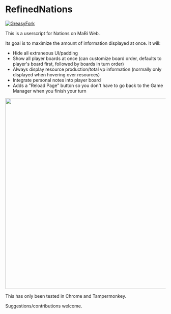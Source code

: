 # RefinedNations

[![GreasyFork](https://img.shields.io/badge/GreasyFork-2.1-green)](https://greasyfork.org/en/scripts/403128-refined-nations)

This is a userscript for Nations on MaBi Web.

Its goal is to maximize the amount of information displayed at once.  It will:

* Hide all extraneous UI/padding
* Show all player boards at once (can customize board order, defaults to player's board first, followed by boards in turn order)
* Always display resource production/total vp information (normally only displayed when hovering over resources)
* Integrate personal notes into player board
* Adds a "Reload Page" button so you don't have to go back to the Game Manager when you finish your turn

<img src="nations.png" width="600" />

This has only been tested in Chrome and Tampermonkey.

Suggestions/contributions welcome.
